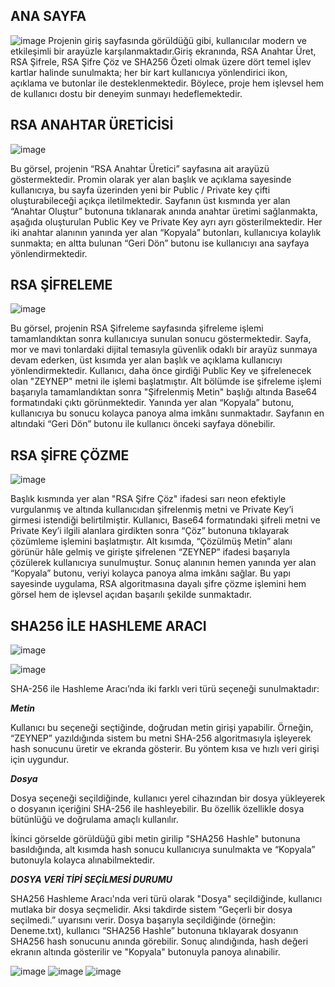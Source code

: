 ## ANA SAYFA

![image](https://github.com/user-attachments/assets/183a2867-a8ef-458e-b0b1-7c6563fe8d81)
Projenin giriş sayfasında görüldüğü gibi, kullanıcılar modern ve etkileşimli bir arayüzle karşılanmaktadır.Giriş ekranında, RSA Anahtar Üret, RSA Şifrele, RSA Şifre Çöz ve SHA256 Özeti olmak üzere dört temel işlev kartlar halinde sunulmakta; her bir kart kullanıcıya yönlendirici ikon, açıklama ve butonlar ile desteklenmektedir. Böylece, proje hem işlevsel hem de kullanıcı dostu bir deneyim sunmayı hedeflemektedir.



## RSA ANAHTAR ÜRETİCİSİ
 ![image](https://github.com/user-attachments/assets/d68b96a9-ace6-4344-b0fd-ad0a081a892e)
 
Bu görsel, projenin “RSA Anahtar Üretici” sayfasına ait arayüzü göstermektedir. Promin olarak yer alan başlık ve açıklama sayesinde kullanıcıya, bu sayfa üzerinden yeni bir Public / Private key çifti oluşturabileceği açıkça iletilmektedir. Sayfanın üst kısmında yer alan “Anahtar Oluştur” butonuna tıklanarak anında anahtar üretimi sağlanmakta, aşağıda oluşturulan Public Key ve Private Key ayrı ayrı gösterilmektedir. Her iki anahtar alanının yanında yer alan “Kopyala” butonları, kullanıcıya kolaylık sunmakta; en altta bulunan “Geri Dön” butonu ise kullanıcıyı ana sayfaya yönlendirmektedir.



## RSA ŞİFRELEME
![image](https://github.com/user-attachments/assets/b6846f8e-d99a-4ade-bc7b-dea1ea654c81)

Bu görsel, projenin RSA Şifreleme sayfasında şifreleme işlemi tamamlandıktan sonra kullanıcıya sunulan sonucu göstermektedir. Sayfa, mor ve mavi tonlardaki dijital temasıyla güvenlik odaklı bir arayüz sunmaya devam ederken, üst kısımda yer alan başlık ve açıklama kullanıcıyı yönlendirmektedir. Kullanıcı, daha önce girdiği Public Key ve şifrelenecek olan "ZEYNEP" metni ile işlemi başlatmıştır.
Alt bölümde ise şifreleme işlemi başarıyla tamamlandıktan sonra "Şifrelenmiş Metin" başlığı altında Base64 formatındaki çıktı görünmektedir. Yanında yer alan “Kopyala” butonu, kullanıcıya bu sonucu kolayca panoya alma imkânı sunmaktadır. Sayfanın en altındaki “Geri Dön” butonu ile kullanıcı önceki sayfaya dönebilir. 



## RSA ŞİFRE ÇÖZME
![image](https://github.com/user-attachments/assets/68275fd0-d4f0-4345-b404-739097159f7e)

Başlık kısmında yer alan "RSA Şifre Çöz" ifadesi sarı neon efektiyle vurgulanmış ve altında kullanıcıdan şifrelenmiş metni ve Private Key’i girmesi istendiği belirtilmiştir. Kullanıcı, Base64 formatındaki şifreli metni ve Private Key’i ilgili alanlara girdikten sonra “Çöz” butonuna tıklayarak çözümleme işlemini başlatmıştır.
Alt kısımda, “Çözülmüş Metin” alanı görünür hâle gelmiş ve girişte şifrelenen “ZEYNEP” ifadesi başarıyla çözülerek kullanıcıya sunulmuştur. Sonuç alanının hemen yanında yer alan “Kopyala” butonu, veriyi kolayca panoya alma imkânı sağlar. Bu yapı sayesinde uygulama, RSA algoritmasına dayalı şifre çözme işlemini hem görsel hem de işlevsel açıdan başarılı şekilde sunmaktadır.



## SHA256 İLE HASHLEME ARACI
![image](https://github.com/user-attachments/assets/cd9d9d4c-0796-4000-b414-2e0b7b0aa2ec)

![image](https://github.com/user-attachments/assets/d2f8bd04-383c-4c0f-ab81-3270b064db39)

SHA-256 ile Hashleme Aracı’nda iki farklı veri türü seçeneği sunulmaktadır:

***Metin***

Kullanıcı bu seçeneği seçtiğinde, doğrudan metin girişi yapabilir. Örneğin, “ZEYNEP” yazıldığında sistem bu metni SHA-256 algoritmasıyla işleyerek hash sonucunu üretir ve ekranda gösterir. Bu yöntem kısa ve hızlı veri girişi için uygundur.

***Dosya***

Dosya seçeneği seçildiğinde, kullanıcı yerel cihazından bir dosya yükleyerek o dosyanın içeriğini SHA-256 ile hashleyebilir. Bu özellik özellikle dosya bütünlüğü ve doğrulama amaçlı kullanılır.

İkinci görselde görüldüğü gibi metin girilip "SHA256 Hashle" butonuna basıldığında, alt kısımda hash sonucu kullanıcıya sunulmakta ve “Kopyala” butonuyla kolayca alınabilmektedir. 

***DOSYA VERİ TİPİ SEÇİLMESİ DURUMU***

SHA256 Hashleme Aracı'nda veri türü olarak "Dosya" seçildiğinde, kullanıcı mutlaka bir dosya seçmelidir. Aksi takdirde sistem “Geçerli bir dosya seçilmedi.” uyarısını verir.
 Dosya başarıyla seçildiğinde (örneğin: Deneme.txt), kullanıcı “SHA256 Hashle” butonuna tıklayarak dosyanın SHA256 hash sonucunu anında görebilir. Sonuç alındığında, hash değeri ekranın altında gösterilir ve "Kopyala" butonuyla panoya alınabilir.

![image](https://github.com/user-attachments/assets/049c5574-ed80-4192-907e-fa563a22c63f)
![image](https://github.com/user-attachments/assets/0d725cb0-ba76-43e5-b01d-288d769bb162)
![image](https://github.com/user-attachments/assets/d0e9b919-603f-481d-8604-d6b3c43030fe)






